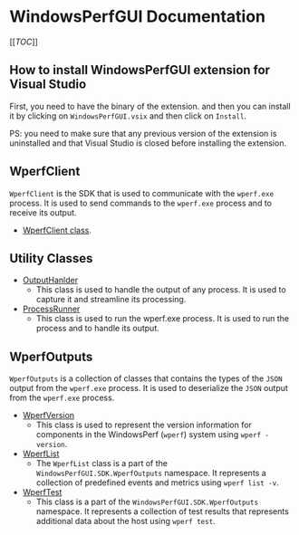 # WindowsPerfGUI Documentation

[[_TOC_]]

## How to install WindowsPerfGUI extension for Visual Studio

First, you need to have the binary of the extension. and then you can install it by clicking on `WindowsPerfGUI.vsix` and then click on `Install`.

PS: you need to make sure that any previous version of the extension is uninstalled and that Visual Studio is closed before installing the extension.

## WperfClient

`WperfClient` is the SDK that is used to communicate with the `wperf.exe` process. It is used to send commands to the `wperf.exe` process and to receive its output.

- [WperfClient class](sdk/wperf-client.md).

## Utility Classes

- [OutputHanlder](utility-classes/output-handler.md)
  - This class is used to handle the output of any process. It is used to capture it and streamline its processing.
- [ProcessRunner](utility-classes/process-runner.md)
  - This class is used to run the wperf.exe process. It is used to run the process and to handle its output.

## WperfOutputs

`WperfOutputs` is a collection of classes that contains the types of the `JSON` output from the `wperf.exe` process. It is used to deserialize the `JSON` output from the `wperf.exe` process.

- [WperfVersion](wperf-outputs/wperf-version.md)
  - This class is used to represent the version information for components in the WindowsPerf (`wperf`) system using `wperf -version`.
- [WperfList](wperf-outputs/wperf-list.md)
  - The `WperfList` class is a part of the `WindowsPerfGUI.SDK.WperfOutputs` namespace. It represents a collection of predefined events and metrics using `wperf list -v`.
- [WperfTest](wperf-outputs/wperf-test.md)
  - This class is a part of the `WindowsPerfGUI.SDK.WperfOutputs` namespace. It represents a collection of test results that represents additional data about the host using `wperf test`.
